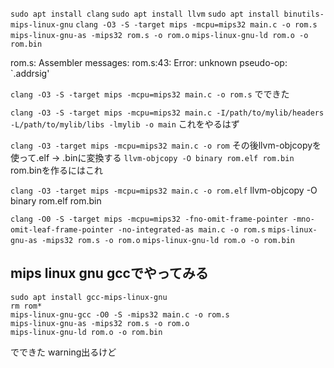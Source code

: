 `sudo apt install clang`
`sudo apt install llvm`
`sudo apt install binutils-mips-linux-gnu`
`clang -O3 -S -target mips -mcpu=mips32 main.c -o rom.s`
`mips-linux-gnu-as -mips32 rom.s -o rom.o`
`mips-linux-gnu-ld rom.o -o rom.bin`

rom.s: Assembler messages:
rom.s:43: Error: unknown pseudo-op: `.addrsig'


`clang -O3 -S -target mips -mcpu=mips32 main.c -o rom.s`
でできた

`clang -O3 -S -target mips -mcpu=mips32 main.c -I/path/to/mylib/headers -L/path/to/mylib/libs -lmylib -o main`
これをやるはず

`clang -O3 -target mips -mcpu=mips32 main.c -o rom`
その後llvm-objcopyを使って.elf -> .binに変換する
`llvm-objcopy -O binary rom.elf rom.bin`
rom.binを作るにはこれ

`clang -O3 -target mips -mcpu=mips32 main.c -o rom.elf`
llvm-objcopy -O binary rom.elf rom.bin

`clang -O0 -S -target mips -mcpu=mips32 -fno-omit-frame-pointer -mno-omit-leaf-frame-pointer -no-integrated-as main.c -o rom.s`
`mips-linux-gnu-as -mips32 rom.s -o rom.o`
`mips-linux-gnu-ld rom.o -o rom.bin`

## mips linux gnu gccでやってみる
```
sudo apt install gcc-mips-linux-gnu
rm rom*
mips-linux-gnu-gcc -O0 -S -mips32 main.c -o rom.s
mips-linux-gnu-as -mips32 rom.s -o rom.o
mips-linux-gnu-ld rom.o -o rom.bin
```
でできた warning出るけど
